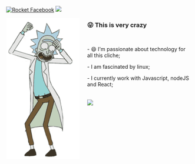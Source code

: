 [![Rocket Facebook](https://img.shields.io/static/v1?label=JavaScripto&message=Facebook&colorA=blue&color=black&logo=Rocket&logoColor=white)](https://www.facebook.com/groups/javascripto)
<a href="https://www.linkedin.com/in/wiliamvj/"><img src="https://img.shields.io/badge/LinkedIn-informational?logo=linkedin"/></a>

<img style="margin-right: 20px"  align='left' src="https://raw.githubusercontent.com/Elyabe/elyabe/master/images/rick-dancing.gif" width='200'>

### :stuck_out_tongue_winking_eye: This is very crazy

</br>

<p style="margin-left: 20px"> 
  - 😄 I'm passionate about technology for all this cliche;
</p>
<p style="margin-left: 20px"> 
  - I am fascinated by linux;
</p>
<p style="margin-left: 20px"> 
  - I currently work with Javascript, nodeJS and React;
</p>


</br>

<a href="https://github.com/anuraghazra/github-readme-stats">
  <!-- Change the `github-readme-stats.anuraghazra1.vercel.app` to `github-readme-stats.vercel.app`  -->
  <img align="center" src="https://github-readme-stats.anuraghazra1.vercel.app/api/top-langs/?username=wiliamvj&layout=compact&theme=radical" />
</a>
